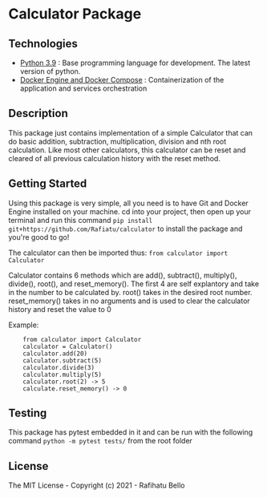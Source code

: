 # Calculator Package

## Technologies

* [Python 3.9](https://python.org) : Base programming language for development. The latest version of python.
* [Docker Engine and Docker Compose](https://www.docker.com/) : Containerization of the application and services orchestration

## Description
This package just contains implementation of a simple Calculator that can do basic addition, subtraction, multiplication, division and nth root calculation.
Like most other calculators, this calculator can be reset and cleared of all previous calculation history with the reset method.

## Getting Started

Using this package is very simple, all you need is to have Git and Docker Engine installed on your machine. 
cd into your project, then open up your terminal and run this command `pip install git+https://github.com/Rafiatu/calculator` to install the package and you're good to go!

The calculator can then be imported thus: `from calculator import Calculator`

Calculator contains 6 methods which are add(), subtract(), multiply(), divide(), root(), and reset_memory(). 
The first 4 are self explantory and take in the number to be calculated by.
root() takes in the desired root number. reset_memory() takes in no arguments and is used to clear the calculator history and reset the value to 0

Example:
```
    from calculator import Calculator
    calculator = Calculator()
    calculator.add(20)
    calculator.subtract(5)
    calculator.divide(3)
    calculator.multiply(5)
    calculator.root(2) -> 5
    calculate.reset_memory() -> 0
```

## Testing


This package has pytest embedded in it and can be run with the following command `python -m pytest tests/` from the root folder


## License

The MIT License - Copyright (c) 2021 - Rafihatu Bello
